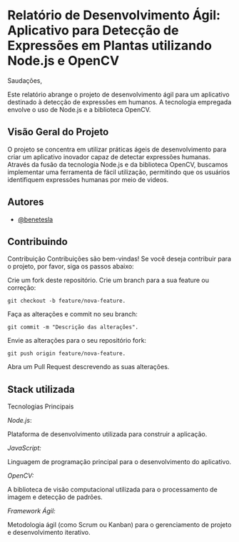 # Relatório de Desenvolvimento Ágil: Aplicativo para Detecção de Expressões em Plantas utilizando Node.js e OpenCV

Saudações,

Este relatório abrange o projeto de desenvolvimento ágil para um aplicativo destinado à detecção de expressões em humanos. A tecnologia empregada envolve o uso de Node.js e a biblioteca OpenCV.

## Visão Geral do Projeto

O projeto se concentra em utilizar práticas ágeis de desenvolvimento para criar um aplicativo inovador capaz de detectar expressões humanas. Através da fusão da tecnologia Node.js e da biblioteca OpenCV, buscamos implementar uma ferramenta de fácil utilização, permitindo que os usuários identifiquem expressões humanas por meio de videos.


## Autores

- [@benetesla](https://github.com/benetesla)


## Contribuindo

Contribuição
Contribuições são bem-vindas! Se você deseja contribuir para o projeto, por favor, siga os passos abaixo:

Crie um fork deste repositório.
Crie um branch para a sua feature ou correção: 

`git checkout -b feature/nova-feature.`

Faça as alterações e commit no seu branch: 

`git commit -m "Descrição das alterações".`

Envie as alterações para o seu repositório fork:

` git push origin feature/nova-feature. `

Abra um Pull Request descrevendo as suas alterações.


## Stack utilizada

Tecnologias Principais

*Node.js*:

 Plataforma de desenvolvimento utilizada para construir a aplicação.

*JavaScript:*

 Linguagem de programação principal para o desenvolvimento do aplicativo.

*OpenCV:*

 A biblioteca de visão computacional utilizada para o processamento de imagem e detecção de padrões.

*Framework Ágil:*

 Metodologia ágil (como Scrum ou Kanban) para o gerenciamento de projeto e desenvolvimento iterativo.
